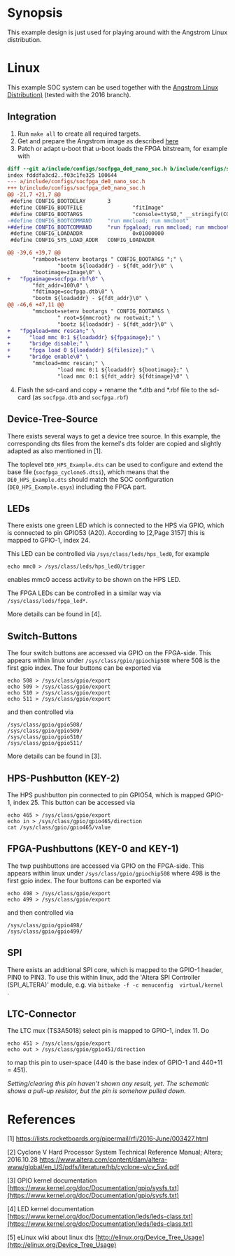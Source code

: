 
Synopsis
==========
This example design is just used for playing around with the Angstrom Linux distribution.

Linux
=======

This example SOC system can be used together with the 
[Angstrom Linux Distribution)](https://github.com/Angstrom-distribution) (tested with the 2016 branch).


Integration
------------------

1. Run `make all` to create all required targets.
2. Get and prepare the Angstrom image as described [here](https://github.com/Angstrom-distribution/angstrom-manifest)
3. Patch or adapt u-boot that u-boot loads the FPGA bitstream, for example with
```patch
diff --git a/include/configs/socfpga_de0_nano_soc.h b/include/configs/socfpga_de0_nano_soc.h
index fdddfa3cd2..f03c1fe325 100644
--- a/include/configs/socfpga_de0_nano_soc.h
+++ b/include/configs/socfpga_de0_nano_soc.h
@@ -21,7 +21,7 @@
 #define CONFIG_BOOTDELAY       3
 #define CONFIG_BOOTFILE                "fitImage"
 #define CONFIG_BOOTARGS                "console=ttyS0," __stringify(CONFIG_BAUDRATE)
-#define CONFIG_BOOTCOMMAND     "run mmcload; run mmcboot"
+#define CONFIG_BOOTCOMMAND     "run fpgaload; run mmcload; run mmcboot"
 #define CONFIG_LOADADDR                0x01000000
 #define CONFIG_SYS_LOAD_ADDR   CONFIG_LOADADDR

@@ -39,6 +39,7 @@
        "ramboot=setenv bootargs " CONFIG_BOOTARGS ";" \
                "bootm ${loadaddr} - ${fdt_addr}\0" \
        "bootimage=zImage\0" \
+   "fpgaimage=socfpga.rbf\0" \
        "fdt_addr=100\0" \
        "fdtimage=socfpga.dtb\0" \
        "bootm ${loadaddr} - ${fdt_addr}\0" \
@@ -46,6 +47,11 @@
        "mmcboot=setenv bootargs " CONFIG_BOOTARGS \
                " root=${mmcroot} rw rootwait;" \
                "bootz ${loadaddr} - ${fdt_addr}\0" \
+   "fpgaload=mmc rescan;" \
+      "load mmc 0:1 ${loadaddr} ${fpgaimage};" \
+      "bridge disable;" \
+      "fpga load 0 ${loadaddr} ${filesize};" \
+      "bridge enable\0" \
        "mmcload=mmc rescan;" \
                "load mmc 0:1 ${loadaddr} ${bootimage};" \
                "load mmc 0:1 ${fdt_addr} ${fdtimage}\0" \
```
4. Flash the sd-card and copy + rename the *.dtb and *.rbf file to the sd-card (as `socfpga.dtb` and `socfpga.rbf`)


Device-Tree-Source
-------------------

There exists several ways to get a device tree source. In this example, 
the corresponding dts files from the kernel's dts folder are copied and 
slightly adapted as also mentioned in [1].

The toplevel `DE0_HPS_Example.dts` can be used to configure and extend
the base file (`socfpga_cyclone5.dtsi`), which means that the
`DE0_HPS_Example.dts` should match the SOC configuration (`DE0_HPS_Example.qsys`) including the FPGA part.



LEDs
---------
There exists one green LED which is connected to the HPS via GPIO, 
which is connected to pin GPIO53 (A20).
According to [2,Page 3157] this is mapped to GPIO-1, index 24.

This LED can be controlled via `/sys/class/leds/hps_led0`, for example
```
echo mmc0 > /sys/class/leds/hps_led0/trigger
```
enables mmc0 access activity to be shown on the HPS LED.


The FPGA LEDs can be controlled in a similar way via `/sys/class/leds/fpga_led*`.

More details can be found in [4].


Switch-Buttons
---------------
The four switch buttons are accessed via GPIO on the FPGA-side.
This appears within linux under `/sys/class/gpio/gpiochip508` where 508 is the first gpio index.
The four buttons can be exported via
```
echo 508 > /sys/class/gpio/export
echo 509 > /sys/class/gpio/export
echo 510 > /sys/class/gpio/export
echo 511 > /sys/class/gpio/export
```
and then controlled via
```
/sys/class/gpio/gpio508/
/sys/class/gpio/gpio509/
/sys/class/gpio/gpio510/
/sys/class/gpio/gpio511/
```

More details can be found in [3].

HPS-Pushbutton (KEY-2)
----------------
The HPS pushbutton pin connected to pin GPIO54, which is mapped GPIO-1, index 25.
This button can be accessed via
```
echo 465 > /sys/class/gpio/export
echo in > /sys/class/gpio/gpio465/direction
cat /sys/class/gpio/gpio465/value
```

FPGA-Pushbuttons (KEY-0 and KEY-1)
----------------
The twp pushbuttons are accessed via GPIO on the FPGA-side.
This appears within linux under `/sys/class/gpio/gpiochip508` where 498 is the first gpio index.
The four buttons can be exported via
```
echo 498 > /sys/class/gpio/export
echo 499 > /sys/class/gpio/export
```
and then controlled via
```
/sys/class/gpio/gpio498/
/sys/class/gpio/gpio499/
```

SPI
-----------
There exists an additional SPI core, which is mapped to the GPIO-1 header, PIN0 to PIN3.
To use this within linux, add the 'Altera SPI Controller (SPI_ALTERA)' 
module, e.g. via `bitbake -f -c menuconfig  virtual/kernel `.

LTC-Connector
---------------
The LTC mux (TS3A5018) select pin is mapped to GPIO-1, index 11.
Do
```
echo 451 > /sys/class/gpio/export
echo out > /sys/class/gpio/gpio451/direction
```
to map this pin to user-space (440 is the base index of GPIO-1 and 440+11 = 451).

*Setting/clearing this pin haven't shown any result, yet.
The schematic shows a pull-up resistor, but the pin is somehow pulled down.*

References
=====================

[1] https://lists.rocketboards.org/pipermail/rfi/2016-June/003427.html



[2] Cyclone V Hard Processor System Technical Reference Manual; Altera; 2016.10.28
    https://www.altera.com/content/dam/altera-www/global/en_US/pdfs/literature/hb/cyclone-v/cv_5v4.pdf

[3] GPIO kernel documentation [https://www.kernel.org/doc/Documentation/gpio/sysfs.txt](https://www.kernel.org/doc/Documentation/gpio/sysfs.txt)

[4] LED kernel documentation [https://www.kernel.org/doc/Documentation/leds/leds-class.txt](https://www.kernel.org/doc/Documentation/leds/leds-class.txt)

[5] eLinux wiki about linux dts [http://elinux.org/Device_Tree_Usage](http://elinux.org/Device_Tree_Usage)
